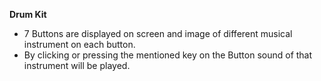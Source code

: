 **Drum Kit**

- 7 Buttons are displayed on screen and image of different musical instrument on each button.
- By clicking or pressing the mentioned key on the Button sound of that instrument will be played.
